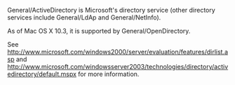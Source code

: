 General/ActiveDirectory is Microsoft's directory service (other directory services include General/LdAp and General/NetInfo).

As of Mac OS X 10.3, it is supported by General/OpenDirectory.

See http://www.microsoft.com/windows2000/server/evaluation/features/dirlist.asp and http://www.microsoft.com/windowsserver2003/technologies/directory/activedirectory/default.mspx for more information.
